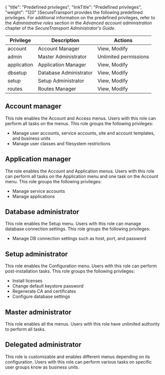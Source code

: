{
    "title": "Predefined privileges",
    "linkTitle": "Predefined privileges",
    "weight": "120"
}<span class="mc-variable axway_variables.Component_Short_Name variable">SecureTransport</span> provides the following predefined privileges. For additional information on the predefined privileges, refer to the *Administrative roles* section in the *Advanced account administration* chapter of the <span class="redirect_st_ag" cshid="admin" data-version="5.3.5">*<span class="mc-variable axway_variables.Component_Short_Name variable">SecureTransport</span> Administrator's Guide*</span>.

<table>
   <thead>
      <tr>
<th class="HeadE-Column1-Header1">Privilege         </th>
<th class="HeadE-Column1-Header1">Description         </th>
<th class="HeadD-Column1-Header1">Actions         </th>
      </tr>
   </thead>
   <tbody>
      <tr>
         <td>account         </td>
         <td>Account Manager         </td>
         <td>View, Modify         </td>
      </tr>
      <tr>
         <td>admin         </td>
         <td>Master Administrator         </td>
         <td>Unlimited permissions         </td>
      </tr>
      <tr>
         <td>application         </td>
         <td>Application Manager         </td>
         <td>View, Modify         </td>
      </tr>
      <tr>
         <td>dbsetup         </td>
         <td>Database Administrator         </td>
         <td>View, Modify         </td>
      </tr>
      <tr>
         <td>setup         </td>
         <td>Setup Administrator         </td>
         <td>View, Modify         </td>
      </tr>
      <tr>
         <td>routes         </td>
         <td>Routes Manager         </td>
         <td>View, Modify         </td>
      </tr>
   </tbody>
</table>

## Account manager

This role enables the Account and Access menus. Users with this role can perform all tasks on the menus. This role groups the following privileges:

-   Manage user accounts, service accounts, site and account templates, and business units
-   Manage user classes and filesystem restrictions

## Application manager

The role enables the Account and Application menus. Users with this role can perform all tasks on the Application menu and one task on the Account menu. This role groups the following privileges:

-   Manage service accounts
-   Manage applications

## Database administrator

This role enables the Setup menu. Users with this role can manage database connection settings. This role groups the following privileges:

-   Manage DB connection settings such as host, port, and password

## Setup administrator

This role enables the Configuration menu. Users with this role can perform post-installation tasks. This role groups the following privileges:

-   Install licenses
-   Change default keystore password
-   Regenerate CA and certificates
-   Configure database settings

## Master administrator

This role enables all the menus. Users with this role have unlimited authority to perform all tasks.

## Delegated administrator

This role is customizable and enables different menus depending on its configuration. Users with this role can perform various tasks on specific user groups know as business units.
